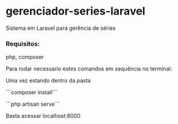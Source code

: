 # gerenciador-series-laravel
Sistema em Laravel para gerência de séries

### Requisitos:
php, composer

Para rodar necessario estes comandos em sequência no terminal:

Uma vez estando dentro da pasta

´´´composer install´´´

´´´php artisan serve´´´

Basta acessar localhost:8000
